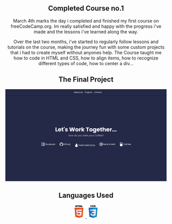 <h2 align="center">Completed Course no.1</h2>
<p align="center">March 4th marks the day i completed and finished my first course on freeCodeCamp.org. Im really satisfied and happy with the progress i've made and the lessons i've learned along the way. <p>
<p align="center">Over the last two months, i've started to regularly follow lessons and tutorials on the course, making the journey fun with some custom projects that i had to create myself without anyones help.
The Course taught me how to code in HTML and CSS, how to align items, how to recognize different types of code, how to center a div...</p>
 <h2 align="center">The Final Project</h2>
 <p align="center"><img src="/FinalProject/assets/preview.jpg" alt="Screenshot-1" border="0"></p>
 <h2 align="center">Languages Used</h2>
 <p align="center"> <a href="https://www.w3.org/html/" target="_blank" rel="noreferrer"> <img src="https://raw.githubusercontent.com/devicons/devicon/master/icons/html5/html5-original-wordmark.svg" alt="html5" width="40" height="40"/> </a> 
<a href="https://www.w3schools.com/css/" target="_blank" rel="noreferrer"> <img src="https://raw.githubusercontent.com/devicons/devicon/master/icons/css3/css3-original-wordmark.svg" alt="css3" width="40" height="40"/> </a>
